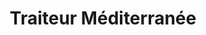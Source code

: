 ---
title: "Traiteur Méditerranée"
url: /chateauneuf-sur-loire/traiteur-mediterranee/
shop: charcuterie
---